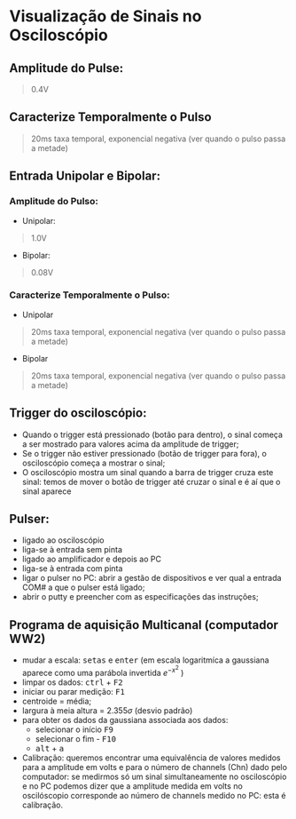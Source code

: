 # Visualização de Sinais no Osciloscópio

## Amplitude do Pulse:
>   0.4V

## Caracterize Temporalmente o Pulso
> 20ms taxa temporal, exponencial negativa (ver quando o pulso passa a metade)

## Entrada Unipolar e Bipolar:
### Amplitude do Pulso:
- Unipolar: 
> 1.0V
- Bipolar:
> 0.08V
### Caracterize Temporalmente o Pulso:
- Unipolar
>20ms taxa temporal, exponencial negativa (ver quando o pulso passa a metade)
- Bipolar
> 20ms taxa temporal, exponencial negativa (ver quando o pulso passa a metade)

## Trigger do osciloscópio:
- Quando o trigger está pressionado (botão para dentro), o sinal começa a ser mostrado para valores acima da amplitude de trigger; 
- Se o trigger não estiver pressionado (botão de trigger para fora), o osciloscópio começa a mostrar o sinal;
- O osciloscópio mostra um sinal quando a barra de trigger cruza este sinal: temos de mover o botão de trigger até cruzar o sinal e é aí que o sinal aparece

## Pulser:
- ligado ao osciloscópio 
- liga-se à entrada sem pinta
- ligado ao amplificador e depois ao PC
- liga-se à entrada com pinta
- ligar o pulser no PC: abrir a gestão de dispositivos e ver qual a entrada COM# a que o pulser está ligado;
- abrir o putty  e preencher com as especificações das instruções;

## Programa de aquisição Multicanal (computador WW2)
- mudar a escala: <kbd>setas</kbd> e <kbd>enter</kbd> (em escala logaritmíca a gaussiana aparece como uma parábola invertida $e^{-x^2}$ ) 
- limpar os dados: <kbd>ctrl</kbd> + <kbd>F2</kbd>
- iniciar ou parar medição: <kbd>F1</kbd>
- centroide = média;
- largura à meia altura = $2.355\sigma$ (desvio padrão)
- para obter os dados da gaussiana associada aos dados:        
    - selecionar o início <kbd>F9</kbd>
    - selecionar o fim - <kbd>F10</kbd>
    - <kbd>alt</kbd> + <kbd>a</kbd>
- Calibração: queremos encontrar uma equivalência de valores medidos para a amplitude em volts e para o número de channels (Chn) dado pelo computador: se medirmos só um sinal simultaneamente no osciloscópio e no PC podemos dizer 
que a amplitude medida em volts no oscilóscopio corresponde ao número de channels medido no PC: esta é calibração.
